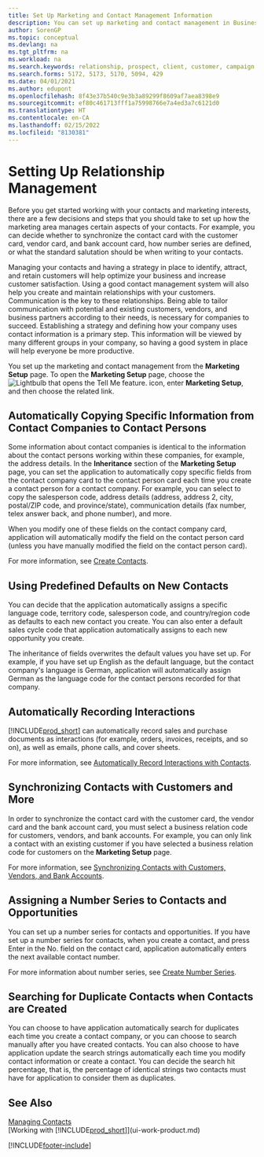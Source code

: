 ```yaml
---
title: Set Up Marketing and Contact Management Information
description: You can set up marketing and contact management in Business Central to optimize relationships with prospects or customers, and improve campaigns and promotions.
author: SorenGP
ms.topic: conceptual
ms.devlang: na
ms.tgt_pltfrm: na
ms.workload: na
ms.search.keywords: relationship, prospect, client, customer, campaign, promo
ms.search.forms: 5172, 5173, 5170, 5094, 429
ms.date: 04/01/2021
ms.author: edupont
ms.openlocfilehash: 8f43e37b540c9e3b3a89299f8609af7aea8398e9
ms.sourcegitcommit: ef80c461713fff1a75998766e7a4ed3a7c6121d0
ms.translationtype: HT
ms.contentlocale: en-CA
ms.lasthandoff: 02/15/2022
ms.locfileid: "8130381"
---
```

# <a name="setting-up-relationship-management"></a>Setting Up Relationship Management

Before you get started working with your contacts and marketing interests, there are a few decisions and steps that you should take to set up how the marketing area manages certain aspects of your contacts. For example, you can decide whether to synchronize the contact card with the customer card, vendor card, and bank account card, how number series are defined, or what the standard salutation should be when writing to your contacts.

Managing your contacts and having a strategy in place to identify, attract, and retain customers will help optimize your business and increase customer satisfaction. Using a good contact management system will also help you create and maintain relationships with your customers. Communication is the key to these relationships. Being able to tailor communication with potential and existing customers, vendors, and business partners according to their needs, is necessary for companies to succeed. Establishing a strategy and defining how your company uses contact information is a primary step. This information will be viewed by many different groups in your company, so having a good system in place will help everyone be more productive.

You set up the marketing and contact management from the **Marketing Setup** page. To open the **Marketing Setup** page, choose the ![Lightbulb that opens the Tell Me feature.](media/ui-search/search_small.png "Tell me what you want to do") icon, enter **Marketing Setup**, and then choose the related link.

## <a name="automatically-copying-specific-information-from-contact-companies-to-contact-persons"></a>Automatically Copying Specific Information from Contact Companies to Contact Persons
Some information about contact companies is identical to the information about the contact persons working within these companies, for example, the address details. In the **Inheritance** section of the **Marketing Setup** page, you can set the application to automatically copy specific fields from the contact company card to the contact person card each time you create a contact person for a contact company. For example, you can select to copy the salesperson code, address details (address, address 2, city, postal/ZIP code, and province/state), communication details (fax number, telex answer back, and phone number), and more.

When you modify one of these fields on the contact company card, application will automatically modify the field on the contact person card (unless you have manually modified the field on the contact person card).

For more information, see [Create Contacts](marketing-create-contact-companies.md).

## <a name="using-predefined-defaults-on-new-contacts"></a>Using Predefined Defaults on New Contacts
You can decide that the application automatically assigns a specific language code, territory code, salesperson code, and country/region code as defaults to each new contact you create. You can also enter a default sales cycle code that application automatically assigns to each new opportunity you create.

The inheritance of fields overwrites the default values you have set up. For example, if you have set up English as the default language, but the contact company's language is German, application will automatically assign German as the language code for the contact persons recorded for that company.

<!--You can also setup a default salutation that application automatically assigns to your contacts. You can use these salutations in your interaction template attachments (for example, Microsoft Word documents). When setting up a default salutation, you can enter a salutation text and a salutation format. For example, if the salutation text is Dear, and the salutation format is Salutation Text + Title + Name, application will automatically enter Dear Mr. John Smith as a salutation for a contact called John Smith.-->

## <a name="automatically-recording-interactions"></a>Automatically Recording Interactions
[!INCLUDE[prod_short](includes/prod_short.md)] can automatically record sales and purchase documents as interactions (for example, orders, invoices, receipts, and so on), as well as emails, phone calls, and cover sheets.

For more information, see [Automatically Record Interactions with Contacts](marketing-auto-record-interactions.md).

## <a name="synchronizing-contacts-with-customers-and-more"></a>Synchronizing Contacts with Customers and More
In order to synchronize the contact card with the customer card, the vendor card and the bank account card, you must select a business relation code for customers, vendors, and bank accounts. For example, you can only link a contact with an existing customer if you have selected a business relation code for customers on the **Marketing Setup** page.

For more information, see [Synchronizing Contacts with Customers, Vendors, and Bank Accounts](marketing-create-contact-companies.md#synchronizing-contacts-with-customers-vendors-employees-and-bank-accounts).  

## <a name="assigning-a-number-series-to-contacts-and-opportunities"></a>Assigning a Number Series to Contacts and Opportunities
You can set up a number series for contacts and opportunities. If you have set up a number series for contacts, when you create a contact, and press Enter in the No. field on the contact card, application automatically enters the next available contact number.

For more information about number series, see [Create Number Series](ui-create-number-series.md).

## <a name="searching-for-duplicate-contacts-when-contacts-are-created"></a>Searching for Duplicate Contacts when Contacts are Created
You can choose to have application automatically search for duplicates each time you create a contact company, or you can choose to search manually after you have created contacts. You can also choose to have application update the search strings automatically each time you modify contact information or create a contact. You can decide the search hit percentage, that is, the percentage of identical strings two contacts must have for application to consider them as duplicates.

## <a name="see-also"></a>See Also
[Managing Contacts](marketing-contacts.md)  
[Working with [!INCLUDE[prod_short](includes/prod_short.md)]](ui-work-product.md)  


[!INCLUDE[footer-include](includes/footer-banner.md)]